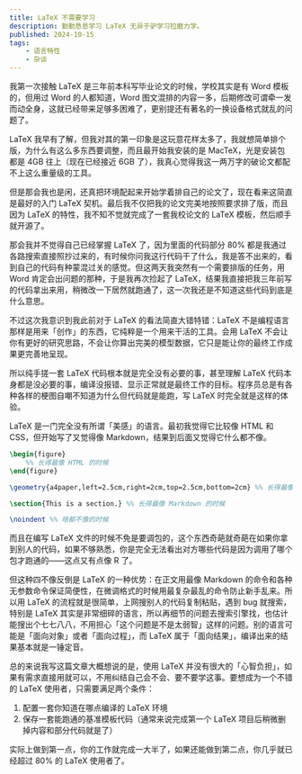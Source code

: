 ```yaml
---
title: LaTeX 不需要学习
description: 勤勤恳恳学习 LaTeX 无异于驴学习拉磨力学。
published: 2024-10-15
tags: 
    - 语言特性
    - 杂谈
---
```

我第一次接触 LaTeX 是三年前本科写毕业论文的时候，学校其实是有 Word 模板的，但用过 Word 的人都知道，Word 图文混排的内容一多，后期修改可谓牵一发而动全身，这就已经带来足够多困难了，更别提还有著名的一换设备格式就乱的问题了。

LaTeX 我早有了解，但我对其的第一印象是这玩意花样太多了，我就想简单排个版，为什么有这么多东西要调整，而且最开始我安装的是 MacTeX，光是安装包都是 4GB 往上（现在已经接近 6GB 了），我真心觉得我这一两万字的破论文都配不上这么重量级的工具。

但是那会我也是闲，还真把环境配起来开始学着排自己的论文了，现在看来这简直是最好的入门 LaTeX 契机。最后我不仅把我的论文完美地按照要求排了版，而且因为 LaTeX 的特性，我不知不觉就完成了一套我校论文的 LaTeX 模板，然后顺手就开源了。

那会我并不觉得自己已经掌握 LaTeX 了，因为里面的代码部分 80% 都是我通过各路搜索直接照抄过来的，有时候你问我这行代码干了什么，我是答不出来的，看到自己的代码有种蒙混过关的感觉。但这两天我突然有一个需要排版的任务，用 Word 肯定会出问题的那种，于是我再次捡起了 LaTeX，结果我直接把我三年前写的代码拿出来用，稍微改一下居然就跑通了，这一次我还是不知道这些代码到底是什么意思。

不过这次我意识到我此前对于 LaTeX 的看法简直大错特错：LaTeX 不是编程语言那样是用来「创作」的东西，它纯粹是一个用来干活的工具。会用 LaTeX 不会让你有更好的研究思路，不会让你算出完美的模型数据，它只是能让你的最终工作成果更完善地呈现。

所以纯手搓一套 LaTeX 代码根本就是完全没有必要的事，甚至理解 LaTeX 代码本身都是没必要的事，编译没报错、显示正常就是最终工作的目标。程序员总是有各种各样的梗图自嘲不知道为什么但代码就是能跑，写 LaTeX 时完全就是这样的体验。

LaTeX 是一门完全没有所谓「美感」的语言。最初我觉得它比较像 HTML 和 CSS，但开始写了又觉得像 Markdown，结果到后面又觉得它什么都不像。

```tex
\begin{figure}
	%% 长得最像 HTML 的时候
\end{figure}

\geometry{a4paper,left=2.5cm,right=2cm,top=2.5cm,bottom=2cm} %% 长得最像 CSS 的时候

\section{This is a section.} %% 长得最像 Markdown 的时候

\noindent %% 啥都不像的时候
```

而且在编写 LaTeX 文件的时候不免是要调包的，这个东西奇葩就奇葩在如果你拿到别人的代码，如果不够熟悉，你是完全无法看出对方哪些代码是因为调用了哪个包才跑通的——这点又有点像 R 了。

但这种四不像反倒是 LaTeX 的一种优势：在正文用最像 Markdown 的命令和各种无参数命令保证简便性，在微调格式的时候用最复杂最乱的命令防止新手乱来。所以用 LaTeX 的流程就是很简单，上网搜别人的代码复制粘贴，遇到 bug 就搜索，特别是 LaTeX 其实是非常细碎的语言，所以再细节的问题去搜索引擎找，也估计能搜出个七七八八，不用担心「这个问题是不是太弱智」这样的问题。别的语言可能是「面向对象」或者「面向过程」，而 LaTeX 属于「面向结果」，编译出来的结果基本就是一锤定音。

总的来说我写这篇文章大概想说的是，使用 LaTeX 并没有很大的「心智负担」，如果有需求直接用就可以，不用纠结自己会不会、要不要学这事。要想成为一个不错的 LaTeX 使用者，只需要满足两个条件：

1. 配置一套你知道在哪点编译的 LaTeX 环境
2. 保存一套能跑通的基准模板代码（通常来说完成第一个 LaTeX 项目后稍微删掉内容和部分代码就是了）

实际上做到第一点，你的工作就完成一大半了，如果还能做到第二点，你几乎就已经超过 80% 的 LaTeX 使用者了。